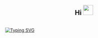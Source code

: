 <br clear="both">
<h2 align="center">Hi <img src="https://media.tenor.com/0CpFOKGVaeMAAAAi/hand-waving-hand.gif" height="32" width="32"/><br></h2>
<br>
<a href="#"><img src="https://readme-typing-svg.demolab.com?font=Poppins&size=27&pause=1000&color=FC4273&center=true&vCenter=true&width=435&lines=I'm+Mahbub+Hasan+Saad.+;Relentlessly+pushing+myself+to+grow+and+make+an+impact+in+the+tech+world." alt="Typing SVG" /></a>
